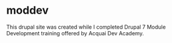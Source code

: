 # moddev
This drupal site was created while I completed Drupal 7 Module Development training offered by Acquai Dev Academy.
